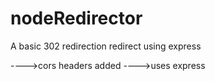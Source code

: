 # nodeRedirector
A basic 302 redirection
redirect using express

---->cors headers added
---->uses express 
